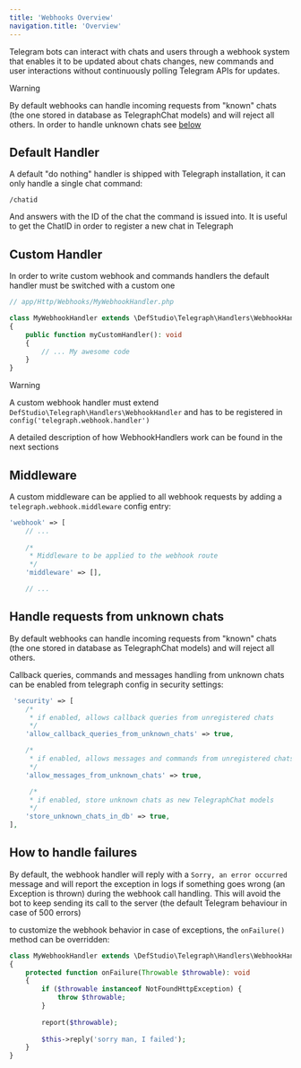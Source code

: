 ```yaml
---
title: 'Webhooks Overview'
navigation.title: 'Overview'
---
```


Telegram bots can interact with chats and users through a webhook system that enables it to be updated about chats changes, new commands and user interactions without continuously polling Telegram APIs for updates.

> [!WARNING]
> By default webhooks can handle incoming requests from "known" chats (the one stored in database as TelegraphChat models) and will reject all others. In order to handle unknown chats see [below](webhooks/overview#handle-requests-from-unknown-chats)


## Default Handler

A default "do nothing" handler is shipped with Telegraph installation, it can only handle a single chat command:

```
/chatid
```

And answers with the ID of the chat the command is issued into. It is useful to get the ChatID in order to register a new chat in Telegraph


## Custom Handler

In order to write custom webhook and commands handlers the default handler must be switched with a custom one

```php
// app/Http/Webhooks/MyWebhookHandler.php

class MyWebhookHandler extends \DefStudio\Telegraph\Handlers\WebhookHandler
{
    public function myCustomHandler(): void
    {
        // ... My awesome code
    }
}
```

> [!WARNING]
> A custom webhook handler must extend `DefStudio\Telegraph\Handlers\WebhookHandler` and has to be registered in `config('telegraph.webhook.handler')`


A detailed description of how WebhookHandlers work can be found in the next sections

## Middleware

A custom middleware can be applied to all webhook requests by adding a `telegraph.webhook.middleware` config entry:

```php
'webhook' => [
    // ...
    
    /*
     * Middleware to be applied to the webhook route
     */
    'middleware' => [],

    // ...
```

## Handle requests from unknown chats

By default webhooks can handle incoming requests from "known" chats (the one stored in database as TelegraphChat models) and will reject all others.

Callback queries, commands and messages handling from unknown chats can be enabled from telegraph config in security settings:

```php
 'security' => [
    /*
     * if enabled, allows callback queries from unregistered chats
     */
    'allow_callback_queries_from_unknown_chats' => true,

    /*
     * if enabled, allows messages and commands from unregistered chats
     */
    'allow_messages_from_unknown_chats' => true,

     /*
     * if enabled, store unknown chats as new TelegraphChat models
     */
    'store_unknown_chats_in_db' => true,
],
```

## How to handle failures

By default, the webhook handler will reply with a `Sorry, an error occurred` message and will report the exception in logs if something goes wrong (an Exception is thrown) during the webhook call handling. This will avoid the bot to keep sending its call to the server (the default Telegram behaviour in case of 500 errors)

to customize the webhook behavior in case of exceptions, the `onFailure()` method can be overridden: 

```php
class MyWebhookHandler extends \DefStudio\Telegraph\Handlers\WebhookHandler
{
    protected function onFailure(Throwable $throwable): void
    {
        if ($throwable instanceof NotFoundHttpException) {
            throw $throwable;
        }
        
        report($throwable);
        
        $this->reply('sorry man, I failed');
    }
}
```

